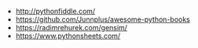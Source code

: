 - http://pythonfiddle.com/
- https://github.com/Junnplus/awesome-python-books
- https://radimrehurek.com/gensim/
- https://www.pythonsheets.com/